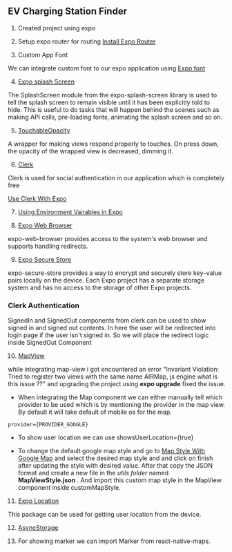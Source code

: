 ## EV Charging Station Finder

1. Created project using expo

2. Setup expo router for routing [Install Expo Router](https://docs.expo.dev/router/installation/#manual-installation)

3. Custom App Font

We can integrate custom font to our expo application using [Expo font](https://docs.expo.dev/versions/latest/sdk/font/)

4. [Expo splash Screen](https://docs.expo.dev/versions/latest/sdk/splash-screen/)

The SplashScreen module from the expo-splash-screen library is used to tell the splash screen to remain visible until it has been explicitly told to hide. This is useful to do tasks that will happen behind the scenes such as making API calls, pre-loading fonts, animating the splash screen and so on.

5. [TouchableOpacity](https://reactnative.dev/docs/touchableopacity)

A wrapper for making views respond properly to touches. On press down, the opacity of the wrapped view is decreased, dimming it.

6. [Clerk](https://clerk.com/)

Clerk is used for social authentication in our application which is completely free

[Use Clerk With Expo](https://clerk.com/docs/quickstarts/expo)

7. [Using Environment Vairables in Expo](https://docs.expo.dev/guides/environment-variables/)

8. [Expo Web Browser](https://docs.expo.dev/versions/latest/sdk/webbrowser/)

expo-web-browser provides access to the system's web browser and supports handling redirects.

9. [Expo Secure Store](https://docs.expo.dev/versions/latest/sdk/securestore/)

expo-secure-store provides a way to encrypt and securely store key–value pairs locally on the device. Each Expo project has a separate storage system and has no access to the storage of other Expo projects.

### Clerk Authentication

SignedIn and SignedOut components from clerk can be used to show signed in and signed out contents. In here the user will be redirected into login page if the user isn't signed in. So we will place the redirect logic inside SignedOut Component


10. [MapView](https://docs.expo.dev/versions/latest/sdk/map-view/)


while integrating map-view i got encountered an error "Invariant Violation: Tried to register two views with the same name AIRMap, js engine what is this issue ??" and upgrading the project using **expo upgrade** fixed the issue. 

- When integrating the Map component we can either manually tell which provider to be used which is by mentioning the provider in the map view. By default it will take default of mobile os for the map. 

```
provider={PROVIDER_GOOGLE}
```

- To show user location we can use showsUserLocation={true}

- To change the default google map style and go to [Map Style With Google Map](https://mapstyle.withgoogle.com/) and select the desired map style and and click on finish after updating the style with desired value. After that copy the JSON format and create a new file in the *utils folder* named **MapViewStyle.json** . And import this custom map style in the MapView component inside customMapStyle. 


11. [Expo Location](https://docs.expo.dev/versions/latest/sdk/location/)

This package can be used for getting user location from the device.

12. [AsyncStorage](https://react-native-async-storage.github.io/async-storage/docs/usage/)

13. For showing marker we can import Marker from react-native-maps.


